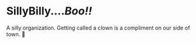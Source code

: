 # SillyBilly....***Boo!!***
A silly organization. Getting called a clown is a compliment on our side of town. 🤡
